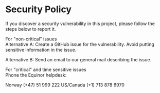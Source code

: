 # Security Policy

If you discover a security vulnerability in this project, please follow the steps below to report it.

For "non-critical" issues  
Alternative A:
Create a GitHub issue for the vulnerability. Avoid putting sensitive information in the issue.

Alternative B:
Send an email to our general mail describing the issue.

For "critical" and time sensitive issues  
Phone the Equinor helpdesk:

Norway (+47) 51 999 222
US/Canada (+1) 713 878 6970
